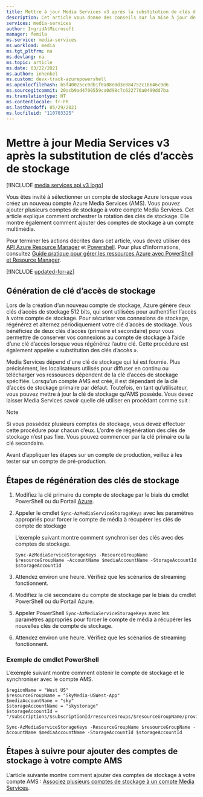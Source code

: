 ```yaml
---
title: Mettre à jour Media Services v3 après la substitution de clés d’accès de stockage | Microsoft Docs
description: Cet article vous donne des conseils sur la mise à jour de Media Services v3 après la substitution de clés d’accès de stockage.
services: media-services
author: IngridAtMicrosoft
manager: femila
ms.service: media-services
ms.workload: media
ms.tgt_pltfrm: na
ms.devlang: na
ms.topic: article
ms.date: 03/22/2021
ms.author: inhenkel
ms.custom: devx-track-azurepowershell
ms.openlocfilehash: b5f40025cc0db1f0a08e0d3e084752c16646c9d6
ms.sourcegitcommit: 20acb9ad4700559ca0d98c7c622770a0499dd7ba
ms.translationtype: HT
ms.contentlocale: fr-FR
ms.lasthandoff: 05/29/2021
ms.locfileid: "110703325"
---
```

# <a name="update-media-services-v3-after-rolling-storage-access-keys"></a>Mettre à jour Media Services v3 après la substitution de clés d’accès de stockage

[!INCLUDE [media services api v3 logo](./includes/v3-hr.md)]

Vous êtes invité à sélectionner un compte de stockage Azure lorsque vous créez un nouveau compte Azure Media Services (AMS).  Vous pouvez ajouter plusieurs comptes de stockage à votre compte Media Services. Cet article explique comment orchestrer la rotation des clés de stockage. Elle montre également comment ajouter des comptes de stockage à un compte multimédia.

Pour terminer les actions décrites dans cet article, vous devez utiliser des [API Azure Resource Manager](/rest/api/media/operations/azure-media-services-rest-api-reference) et [Powershell](/powershell/module/az.media).  Pour plus d’informations, consultez [Guide pratique pour gérer les ressources Azure avec PowerShell et Resource Manager](../../azure-resource-manager/management/manage-resource-groups-powershell.md).

[!INCLUDE [updated-for-az](../../../includes/updated-for-az.md)]

## <a name="storage-access-key-generation"></a>Génération de clé d’accès de stockage

Lors de la création d’un nouveau compte de stockage, Azure génère deux clés d’accès de stockage 512 bits, qui sont utilisées pour authentifier l’accès à votre compte de stockage. Pour sécuriser vos connexions de stockage, régénérez et alternez périodiquement votre clé d’accès de stockage. Vous bénéficiez de deux clés d’accès (primaire et secondaire) pour vous permettre de conserver vos connexions au compte de stockage à l’aide d’une clé d’accès lorsque vous régénérez l’autre clé. Cette procédure est également appelée « substitution des clés d’accès ».

Media Services dépend d'une clé de stockage qui lui est fournie. Plus précisément, les localisateurs utilisés pour diffuser en continu ou télécharger vos ressources dépendent de la clé d’accès de stockage spécifiée. Lorsqu’un compte AMS est créé, il est dépendant de la clé d’accès de stockage primaire par défaut. Toutefois, en tant qu’utilisateur, vous pouvez mettre à jour la clé de stockage qu’AMS possède. Vous devez laisser Media Services savoir quelle clé utiliser en procédant comme suit :

>[!NOTE]
> Si vous possédez plusieurs comptes de stockage, vous devez effectuer cette procédure pour chacun d’eux. L’ordre de régénération des clés de stockage n’est pas fixe. Vous pouvez commencer par la clé primaire ou la clé secondaire.
>
> Avant d’appliquer les étapes sur un compte de production, veillez à les tester sur un compte de pré-production.
>

## <a name="steps-to-rotate-storage-keys"></a>Étapes de régénération des clés de stockage
 
 1. Modifiez la clé primaire du compte de stockage par le biais du cmdlet PowerShell ou du Portail [Azure](https://portal.azure.com/).
 2. Appeler le cmdlet `Sync-AzMediaServiceStorageKeys` avec les paramètres appropriés pour forcer le compte de média à récupérer les clés de compte de stockage
 
    L’exemple suivant montre comment synchroniser des clés avec des comptes de stockage.
  
    `Sync-AzMediaServiceStorageKeys -ResourceGroupName $resourceGroupName -AccountName $mediaAccountName -StorageAccountId $storageAccountId`
  
 3. Attendez environ une heure. Vérifiez que les scénarios de streaming fonctionnent.
 4. Modifiez la clé secondaire du compte de stockage par le biais du cmdlet PowerShell ou du Portail Azure.
 5. Appeler PowerShell `Sync-AzMediaServiceStorageKeys` avec les paramètres appropriés pour forcer le compte de média à récupérer les nouvelles clés de compte de stockage.
 6. Attendez environ une heure. Vérifiez que les scénarios de streaming fonctionnent.
 
### <a name="a-powershell-cmdlet-example"></a>Exemple de cmdlet PowerShell

L’exemple suivant montre comment obtenir le compte de stockage et le synchroniser avec le compte AMS.

```console
$regionName = "West US"
$resourceGroupName = "SkyMedia-USWest-App"
$mediaAccountName = "sky"
$storageAccountName = "skystorage"
$storageAccountId = "/subscriptions/$subscriptionId/resourceGroups/$resourceGroupName/providers/Microsoft.Storage/storageAccounts/$storageAccountName"

Sync-AzMediaServiceStorageKeys -ResourceGroupName $resourceGroupName -AccountName $mediaAccountName -StorageAccountId $storageAccountId
```

## <a name="steps-to-add-storage-accounts-to-your-ams-account"></a>Étapes à suivre pour ajouter des comptes de stockage à votre compte AMS

L’article suivante montre comment ajouter des comptes de stockage à votre compte AMS : [Associez plusieurs comptes de stockage à un compte Media Services](storage-managing-multiple-storage-accounts-how-to.md).
